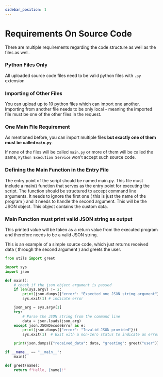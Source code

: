 ```yaml
---
sidebar_position: 1
---
```


# Requirements On Source Code

There are multiple requirements regarding the code structure as well as the files as well.

### Python Files Only

All uploaded source code files need to be valid python files with `.py` extension

### Importing of Other Files

You can upload up to 10 python files which can import one another. Importing from another file needs to be only local - meaning the imported
file must be one of the other files in the request.

### One Main File Requirement

As mentioned before, you can import multiple files **but exactly one of them must be called `main.py`**.

If none of the files will be called `main.py` or more of them will be called the same, `Python Execution Service` won't accept such source code.

### Defining the Main Function in the Entry File

The entry point of the script should be named main.py. This file must include a main() function that serves as the entry point for executing the script. The function should be structured to accept command line arguments. It needs to ignore the first one ( this is just the name of the program ) and it needs to handle the second argument. This will be the JSON object. This object contains the custom data.

### Main Function must print valid JSON string as output

This printed value will be taken as a return value from the executed program and therefore needs to be a valid JSON string.

This is an example of a simple source code, which just returns received data ( through the second argument ) and greets the user.

```python title="main.py"
from utils import greet

import sys
import json

def main():
    # check if the json object argument is passed
    if len(sys.argv) != 2:
        print(json.dumps({"error": "Expected one JSON string argument"}))
        sys.exit(1) # indicate error

    json_arg = sys.argv[1]
    try:
        # Parse the JSON string from the command line
        data = json.loads(json_arg)
    except json.JSONDecodeError as e:
        print(json.dumps({"error": "Invalid JSON provided"}))
        sys.exit(1)  # Exit with a non-zero status to indicate an error

    print(json.dumps({"received_data": data, "greeting": greet("user")}))

if __name__ == "__main__":
    main()

```

```python title="utils.py"
def greet(name):
    return f"Hello, {name}!"
```